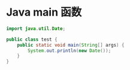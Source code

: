 Java main 函数
==============
```java
import java.util.Date;

public class test {
    public static void main(String[] args) {
        System.out.println(new Date());
    }
}
```